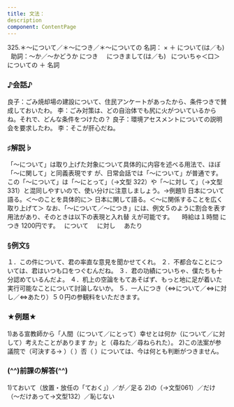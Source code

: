 ```yaml
---
title: 文法：
description
component: ContentPage
---
```



325.＊～について／＊～につき／＊～についての
名詞： × ＋ について(は／も)  
助詞：～か／～かどうか につき  
  につきまして(は／も)
  についちゃ＜口＞  
  についての ＋ 名詞
### ♪会話♪
良子：ごみ焼却場の建設について、住民アンケートがあったから、条件つきで賛成しておいたわ。
李：ごみ対策は、どの自治体でも尻に火がついているからね。それで、どんな条件をつけたの？
良子：環境アセスメントについての説明会を要求したわ。
李：そこが肝心だね。
### ♯解説♭
「～について」は取り上げた対象について具体的に内容を述べる用法で、ほぼ「～に関して」と同義表現です が、日常会話では「～について」が普通です。この「～について」は「～にとって」（→文型 322）や「～に対し
て」（→文型331）と混同しやすいので、使い分けに注意しましょう。→例題1)
日本について語る。＜～のことを具体的に＞ 日本に関して語る。＜～に関係することを広く取り上げて＞
なお、「～について／～につき」には、例文５のように割合を表す用法があり、そのときは以下の表現と入れ替
えが可能です。    
時給は１時間 につき 1200円です。
  について  
  に対し  
  あたり  
### §例文§
１．この件について、君の率直な意見を聞かせてくれ。
２．不都合なことについては、君はいつも口をつぐむんだね。
３．君の功績についちゃ、僕たちも十分認めているんだよ。
４．机上の空論をもてあそばず、もっと地に足が着いた実行可能なことについて討論しないか。
５．一人につき（⇔について／⇔に対し／⇔あたり）５０円の参観料をいただきます。
### ★例題★
1)ある宣教師から「人間（について／にとって）幸せとは何か（について／に対して）考えたことがあります か」と（尋ねた／尋ねられた）。
2)この法案が参議院で（可決する→ ）（ ）否（ ）については、今は何とも判断がつきません。
### (^^)前課の解答(^^)
1)ておいて（放置・放任の「ておく」）／が／足る
2)の（→文型061）／だけ（～だけあって→文型132）／恥じない
